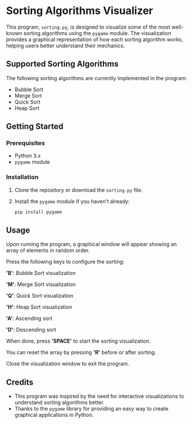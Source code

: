 # Sorting Algorithms Visualizer

This program, `sorting.py`, is designed to visualize some of the most well-known sorting algorithms using the `pygame` module. The visualization provides a graphical representation of how each sorting algorithm works, helping users better understand their mechanics.

## Supported Sorting Algorithms

The following sorting algorithms are currently implemented in the program:

- Bubble Sort
- Merge Sort
- Quick Sort
- Heap Sort

## Getting Started

### Prerequisites

- Python 3.x
- `pygame` module

### Installation

1. Clone the repository or download the `sorting.py` file.

2. Install the `pygame` module if you haven't already:

   ```bash
   pip install pygame

## Usage

Upon running the program, a graphical window will appear showing an array of elements in random order.

Press the following keys to configure the sorting:

**'B'**: Bubble Sort visualization

**'M'**: Merge Sort visualization

**'Q'**: Quick Sort visualization

**'H'**: Heap Sort visualization

**'A'**: Ascending sort

**'D'**: Descending sort



When done, press **'SPACE'** to start the sorting visualization. 

You can reset the array by pressing **'R'** before or after sorting.




Close the visualization window to exit the program.

## Credits

- This program was inspired by the need for interactive visualizations to understand sorting algorithms better.
- Thanks to the `pygame` library for providing an easy way to create graphical applications in Python.

